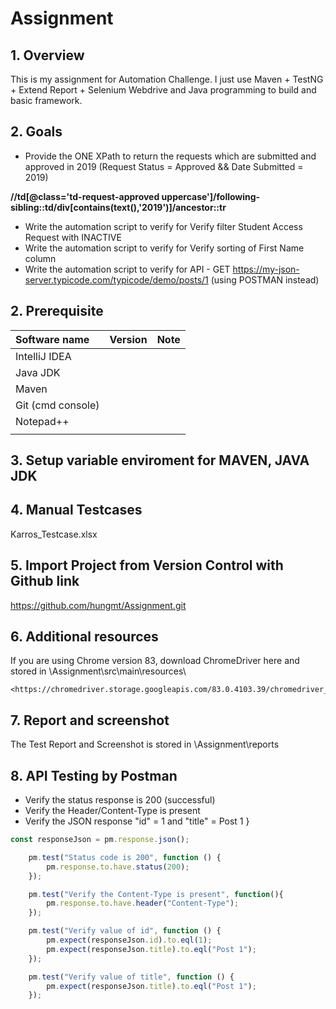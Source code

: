 # Assignment
 
## 1. Overview
This is my assignment for Automation Challenge.
I just use Maven + TestNG + Extend Report + Selenium Webdrive and Java programming to build and basic framework.

## 2. Goals
* Provide the ONE XPath to return the requests which are submitted and approved in 2019 (Request Status = Approved && Date Submitted = 2019)

**//td[@class='td-request-approved uppercase']/following-sibling::td/div[contains(text(),'2019')]/ancestor::tr**

* Write the automation script to verify for Verify filter Student Access Request with INACTIVE
* Write the automation script to verify for Verify sorting of First Name column 
* Write the automation script to verify for API - GET https://my-json-server.typicode.com/typicode/demo/posts/1 (using POSTMAN instead)


## 2. Prerequisite

Software name|Version|Note
:--- | --- | ---
IntelliJ IDEA ||||
Java JDK ||||
Maven | | |
Git (cmd console) ||||
Notepad++ ||||
| | | |

## 3. Setup variable enviroment for MAVEN, JAVA JDK

## 4. Manual Testcases
Karros_Testcase.xlsx

## 5. Import Project from Version Control with Github link
<https://github.com/hungmt/Assignment.git>

## 6. Additional resources   
If you are using Chrome version 83, download ChromeDriver here and stored in <Your folder>\Assignment\src\main\resources\

    <https://chromedriver.storage.googleapis.com/83.0.4103.39/chromedriver_win32.zip>

## 7. Report and screenshot
The Test Report and Screenshot is stored in <Your folder>\Assignment\reports
 
## 8. API Testing by Postman
- Verify the status response is 200 (successful)
- Verify the Header/Content-Type is present
- Verify the JSON response "id" = 1 and "title" = Post 1
}

```javascript
const responseJson = pm.response.json();

    pm.test("Status code is 200", function () {
        pm.response.to.have.status(200);
    });

    pm.test("Verify the Content-Type is present", function(){
        pm.response.to.have.header("Content-Type");
    });

    pm.test("Verify value of id", function () {
        pm.expect(responseJson.id).to.eql(1);
        pm.expect(responseJson.title).to.eql("Post 1");
    });

    pm.test("Verify value of title", function () {
        pm.expect(responseJson.title).to.eql("Post 1");
    });
```

